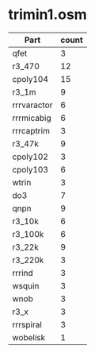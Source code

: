 trimin1.osm
==========
| **Part** | **count** |
|----------|-----------|
|qfet|3| 
|r3_470|12| 
|cpoly104|15| 
|r3_1m|9| 
|rrrvaractor|6| 
|rrrmicabig|6| 
|rrrcaptrim|3| 
|r3_47k|9| 
|cpoly102|3| 
|cpoly103|6| 
|wtrin|3| 
|do3|7| 
|qnpn|9| 
|r3_10k|6| 
|r3_100k|6| 
|r3_22k|9| 
|r3_220k|3| 
|rrrind|3| 
|wsquin|3| 
|wnob|3| 
|r3_x|3| 
|rrrspiral|3| 
|wobelisk|1| 
